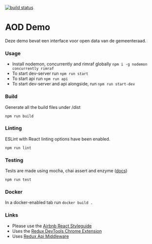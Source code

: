 [![build status](https://gitlab.com/arguweb/aod_demo/badges/master/build.svg)](https://gitlab.com/arguweb/aod_demo/commits/master)

# AOD Demo
Deze demo bevat een interface voor open data van de gemeenteraad.

### Usage

* Install nodemon, concurrently and rimraf globally `npm i -g nodemon concurrently rimraf`
* To start dev-server run `npm run start`
* To start api run `npm run api`
* To start dev-server and api alongside, run `npm run start-dev`


### Build

Generate all the build files under /dist

```
npm run build
```

### Linting

ESLint with React linting options have been enabled.

```
npm run lint
```

### Testing

Tests are made using mocha, chai assert and enzyme ([docs](http://airbnb.io/enzyme/docs/api/index.html))

```
npm run test
```

### Docker
In a docker-enabled tab run `docker build .`

### Links
- Please use the [Airbnb React Styleguide](https://github.com/airbnb/javascript/tree/master/react#class-vs-reactcreateclass-vs-stateless)
- Uses the [Redux DevTools Chrome Extension](https://chrome.google.com/webstore/detail/redux-devtools/lmhkpmbekcpmknklioeibfkpmmfibljd)
- Uses [Redux Api Middleware](https://github.com/agraboso/redux-api-middleware)
